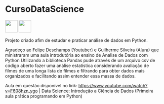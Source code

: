 # CursoDataScience

<img src="https://cdn.jsdelivr.net/gh/devicons/devicon@latest/icons/python/python-original.svg"  width="40" height="40"/>
            <img src="https://cdn.jsdelivr.net/gh/devicons/devicon@latest/icons/pandas/pandas-original-wordmark.svg"  width="40" height="40"/>
          
Projeto criado afim de estudar e praticar análise de dados em Python.

Agradeço ao Felipe Deschamps (Youtuber) e Guilherme Silveira (Alura) que ministraram uma aula introdutória ao ensino de Analise de Dados com Python
Utilizando a biblioteca Pandas pude através de um arquivo csv de código aberto fazer uma análise estatística considerando avaliação de filmes
de uma longa lista de filmes e filtrando para obter dados mais organizados e facilitando assim entender essa massa de dados.

Aula em questão disponível no link: 
https://www.youtube.com/watch?v=F608hzn_ygo | Data Science: Introdução a Ciência de Dados (Primeira aula prática programando em Python)
